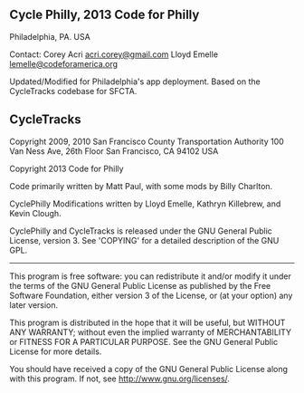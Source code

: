 Cycle Philly, 2013 Code for Philly
-----------
Philadelphia, PA. USA

 Contact: Corey Acri <acri.corey@gmail.com>
             Lloyd Emelle <lemelle@codeforamerica.org>

Updated/Modified for Philadelphia's app deployment. Based on the
CycleTracks codebase for SFCTA.


CycleTracks
-----------
Copyright 2009, 2010 San Francisco County Transportation Authority
100 Van Ness Ave, 26th Floor
San Francisco, CA 94102 USA

Copyright 2013 Code for Philly

Code primarily written by Matt Paul, with some mods by Billy Charlton.

CyclePhilly Modifications written by Lloyd Emelle, Kathryn Killebrew, and Kevin Clough.

CyclePhilly and CycleTracks is released under the GNU General Public License, version 3.
See 'COPYING' for a detailed description of the GNU GPL.

-----------


This program is free software: you can redistribute it and/or modify
it under the terms of the GNU General Public License as published by
the Free Software Foundation, either version 3 of the License, or
(at your option) any later version.

This program is distributed in the hope that it will be useful,
but WITHOUT ANY WARRANTY; without even the implied warranty of
MERCHANTABILITY or FITNESS FOR A PARTICULAR PURPOSE.  See the
GNU General Public License for more details.

You should have received a copy of the GNU General Public License
along with this program.  If not, see <http://www.gnu.org/licenses/>.


